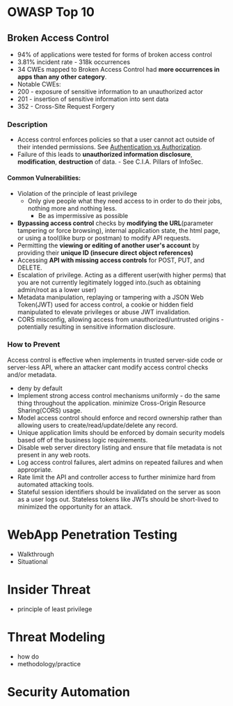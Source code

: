 # **OWASP Top 10**
## Broken Access Control
- 94% of applications were tested for forms of broken access control
- 3.81% incident rate - 318k occurrences
- 34 CWEs mapped to Broken Access Control had **more occurrences in apps than any other category**.
- Notable CWEs:
- 200 - exposure of sensitive information to an unauthorized actor
- 201 - insertion of sensitive information into sent data
- 352 - Cross-Site Request Forgery
### Description
- Access control enforces policies so that a user cannot act outside of their intended permissions. See [Authentication vs Authorization](Concepts.md#Authentication-vs-Authorization).
- Failure of this leads to **unauthorized information disclosure**, **modification**, **destruction** of data. - See C.I.A. Pillars of InfoSec.
#### **Common Vulnerabilities:**
- Violation of the principle of least privilege
	- Only give people what they need access to in order to do their jobs, nothing more and nothing less.
		- Be as impermissive as possible
- **Bypassing access control** checks by **modifying the URL**(parameter tampering or force browsing), internal application state, the html page, or using a tool(like burp or postman) to modify API requests.
- Permitting the **viewing or editing of another user's account** by providing their **unique ID (insecure direct object references)**
- Accessing **API with missing access controls** for POST, PUT, and DELETE.
- Escalation of privilege. Acting as a different user(with higher perms) that you are not currently legitimately logged into.(such as obtaining admin/root as a lower user)
- Metadata manipulation, replaying or tampering with a JSON Web Token(JWT) used for access control, a cookie or hidden field manipulated to elevate privileges or abuse JWT invalidation.
- CORS misconfig, allowing access from unauthorized/untrusted origins - potentially resulting in sensitive information disclosure.
### How to Prevent
Access control is effective when implements in trusted server-side code or server-less API, where an attacker cant modify access control checks and/or metadata.
- deny by default
- Implement strong access control mechanisms uniformly - do the same thing throughout the application. minimize Cross-Origin Resource Sharing(CORS) usage.
- Model access control should enforce and record ownership rather than allowing users to create/read/update/delete any record.
- Unique application limits should be enforced by domain security models based off of the business logic requirements.
- Disable web server directory listing and ensure that file metadata is not present in any web roots.
- Log access control failures, alert admins on repeated failures and when appropriate.
- Rate limit the API and controller access to further minimize hard from automated attacking tools.
- Stateful session identifiers should be invalidated on the server as soon as a user logs out. Stateless tokens like JWTs should be short-lived to minimized the opportunity for an attack.  
# **WebApp Penetration Testing**
 - Walkthrough
 - Situational
# **Insider Threat**
- principle of least privilege
# **Threat Modeling**
- how do
- methodology/practice
# **Security Automation**
